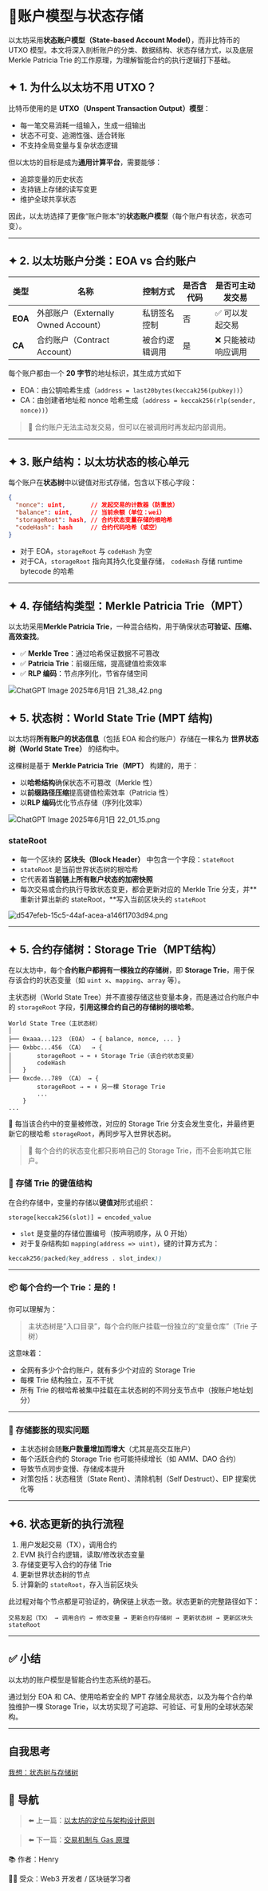 # 📘账户模型与状态存储

以太坊采用**状态账户模型（State-based Account Model）**，而非比特币的 UTXO 模型。本文将深入剖析账户的分类、数据结构、状态存储方式，以及底层 Merkle Patricia Trie 的工作原理，为理解智能合约的执行逻辑打下基础。

## ✦ 1. 为什么以太坊不用 UTXO？

比特币使用的是 **UTXO（Unspent Transaction Output）模型**：

- 每一笔交易消耗一组输入，生成一组输出
- 状态不可变、追溯性强、适合转账
- 不支持全局变量与复杂状态逻辑

但以太坊的目标是成为**通用计算平台**，需要能够：

- 追踪变量的历史状态
- 支持链上存储的读写变更
- 维护全球共享状态

因此，以太坊选择了更像“账户账本”的**状态账户模型**（每个账户有状态，状态可变）。

---

## ✦ 2. 以太坊账户分类：EOA vs 合约账户

| 类型 | 名称 | 控制方式 | 是否含代码 | 是否可主动发交易 |
| --- | --- | --- | --- | --- |
| **EOA** | 外部账户（Externally Owned Account） | 私钥签名控制 | 否 | ✅ 可以发起交易 |
| **CA** | 合约账户（Contract Account） | 被合约逻辑调用 | 是 | ❌ 只能被动响应调用 |

每个账户都由一个 **20 字节**的地址标识，其生成方式如下

- EOA：由公钥哈希生成（`address = last20bytes(keccak256(pubkey))`）
- CA：由创建者地址和 nonce 哈希生成（`address = keccak256(rlp(sender, nonce))`）

> 📌 合约账户无法主动发交易，但可以在被调用时再发起内部调用。
> 

---

## ✦ 3. 账户结构：以太坊状态的核心单元

每个账户在**状态树**中以键值对形式存储，包含以下核心字段：

```json
{
  "nonce": uint,       // 发起交易的计数器（防重放）
  "balance": uint,     // 当前余额（单位：wei）
  "storageRoot": hash, // 合约状态变量存储的根哈希
  "codeHash": hash     // 合约代码哈希（或空）
}
```

- 对于 EOA，`storageRoot` 与 `codeHash` 为空
- 对于CA，`storageRoot` 指向其持久化变量存储， `codeHash` 存储 runtime bytecode 的哈希

---

## ✦ 4. 存储结构类型：Merkle Patricia Trie（MPT）

以太坊采用**Merkle Patricia Trie**，一种混合结构，用于确保状态**可验证、压缩、高效查找**。

- ✅ **Merkle Tree**：通过哈希保证数据不可篡改
- ✅ **Patricia Trie**：前缀压缩，提高键值检索效率
- ✅ **RLP 编码**：节点序列化，节省存储空间

![ChatGPT Image 2025年6月1日 21_38_42.png](%F0%9F%93%98%E8%B4%A6%E6%88%B7%E6%A8%A1%E5%9E%8B%E4%B8%8E%E7%8A%B6%E6%80%81%E5%AD%98%E5%82%A8%20200aee4329e380a5ae87eedf9260f0ca/ChatGPT_Image_2025%E5%B9%B46%E6%9C%881%E6%97%A5_21_38_42.png)

## ✦ 5. 状态树：World State Trie (MPT 结构)

以太坊将**所有账户的状态信息**（包括 EOA 和合约账户）存储在一棵名为 **世界状态树（World State Tree）** 的结构中。

这棵树是基于 **Merkle Patricia Trie（MPT）** 构建的，用于：

- 以**哈希结构**确保状态不可篡改（Merkle 性）
- 以**前缀路径压缩**提高键值检索效率（Patricia 性）
- 以**RLP 编码**优化节点存储（序列化效率）

![ChatGPT Image 2025年6月1日 22_01_15.png](%F0%9F%93%98%E8%B4%A6%E6%88%B7%E6%A8%A1%E5%9E%8B%E4%B8%8E%E7%8A%B6%E6%80%81%E5%AD%98%E5%82%A8%20200aee4329e380a5ae87eedf9260f0ca/ChatGPT_Image_2025%E5%B9%B46%E6%9C%881%E6%97%A5_22_01_15.png)

### stateRoot

- 每一个区块的 **区块头（Block Header）** 中包含一个字段：`stateRoot`
- `stateRoot` 是当前世界状态树的根哈希
- 它代表着**当前链上所有账户状态的加密快照**
- 每次交易或合约执行导致状态变更，都会更新对应的 Merkle Trie 分支，并**重新计算出新的 stateRoot，**写入当前区块头的 `stateRoot`

![d547efeb-15c5-44af-acea-a146f1703d94.png](%F0%9F%93%98%E8%B4%A6%E6%88%B7%E6%A8%A1%E5%9E%8B%E4%B8%8E%E7%8A%B6%E6%80%81%E5%AD%98%E5%82%A8%20200aee4329e380a5ae87eedf9260f0ca/d547efeb-15c5-44af-acea-a146f1703d94.png)

---

## ✦ 5. 合约存储树：Storage Trie（MPT结构）

在以太坊中，每个**合约账户都拥有一棵独立的存储树**，即 **Storage Trie**，用于保存该合约的状态变量（如 `uint x`、`mapping`、`array` 等）。

主状态树（World State Tree）并不直接存储这些变量本身，而是通过合约账户中的 `storageRoot` 字段，**引用这棵合约自己的存储树的根哈希**。

```
World State Tree（主状态树）
│
├── 0xaaa...123 （EOA） → { balance, nonce, ... }
├── 0xbbc...456 （CA）  → {
│       storageRoot → ⬅️ ⬇️ Storage Trie（该合约状态变量）
│       codeHash
│   }
├── 0xcde...789 （CA） → {
        storageRoot → ⬅️ ⬇️ 另一棵 Storage Trie
        ...
    }
...
```

📌 每当该合约中的变量被修改，对应的 Storage Trie 分支会发生变化，并最终更新它的根哈希 `storageRoot`，再同步写入世界状态树。

> 📌 每个合约的状态变化都只影响自己的 Storage Trie，而不会影响其它账户。
> 

### 🔐 存储 Trie 的键值结构

在合约存储中，变量的存储以**键值对**形式组织：

```tsx
storage[keccak256(slot)] = encoded_value
```

- `slot` 是变量的存储位置编号（按声明顺序，从 0 开始）
- 对于复杂结构如 `mapping(address => uint)`，键的计算方式为：

```scss
keccak256(packed(key_address . slot_index))
```

---

### 📦 每个合约一个 Trie：是的！

你可以理解为：

> 主状态树是“入口目录”，每个合约账户挂载一份独立的“变量仓库”（Trie 子树）
> 

这意味着：

- 全网有多少个合约账户，就有多少个对应的 Storage Trie
- 每棵 Trie 结构独立，互不干扰
- 所有 Trie 的根哈希被集中挂载在主状态树的不同分支节点中（按账户地址划分）

---

### 🧊 存储膨胀的现实问题

- 主状态树会随**账户数量增加而增大**（尤其是高交互账户）
- 每个活跃合约的 Storage Trie 也可能持续增长（如 AMM、DAO 合约）
- 导致节点同步变慢、存储成本提升
- 对策包括：状态租赁（State Rent）、清除机制（Self Destruct）、EIP 提案优化等

---

## ✦6. 状态更新的执行流程

1. 用户发起交易（TX），调用合约
2. EVM 执行合约逻辑，读取/修改状态变量
3. 存储变更写入合约的存储 Trie
4. 更新世界状态树的节点
5. 计算新的 `stateRoot`，存入当前区块头

此过程对每个节点都是可验证的，确保链上状态一致。状态更新的完整路径如下：

```
交易发起（TX） → 调用合约 → 修改变量 → 更新合约存储树 → 更新状态树 → 更新区块头 stateRoot
```

---

## ✅ 小结

以太坊的账户模型是智能合约生态系统的基石。

通过划分 EOA 和 CA、使用哈希安全的 MPT 存储全局状态，以及为每个合约单独维护一棵 Storage Trie，以太坊实现了可追踪、可验证、可复用的全球状态架构。

---

## 自我思考

[我想：状态树与存储树](%F0%9F%93%98%E8%B4%A6%E6%88%B7%E6%A8%A1%E5%9E%8B%E4%B8%8E%E7%8A%B6%E6%80%81%E5%AD%98%E5%82%A8%20200aee4329e380a5ae87eedf9260f0ca/%E6%88%91%E6%83%B3%EF%BC%9A%E7%8A%B6%E6%80%81%E6%A0%91%E4%B8%8E%E5%AD%98%E5%82%A8%E6%A0%91%20205aee4329e3801fb382d5de94648cee.md)

## 🔄 导航

> ⬅️ 上一篇：[以太坊的定位与架构设计原则](%F0%9F%93%98%E4%BB%A5%E5%A4%AA%E5%9D%8A%E7%9A%84%E5%AE%9A%E4%BD%8D%E4%B8%8E%E6%9E%B6%E6%9E%84%E8%AE%BE%E8%AE%A1%E5%8E%9F%E5%88%99%20200aee4329e38081be6ccb0d63965549.md)
> 

> ⬅️ 下一篇：[交易机制与 Gas 原理](%F0%9F%93%98%E4%BA%A4%E6%98%93%E6%9C%BA%E5%88%B6%E4%B8%8E%20Gas%20%E5%8E%9F%E7%90%86%20200aee4329e380c09d20f12f72a04770.md)
> 

📚 作者：Henry

👨‍💻 受众：Web3 开发者 / 区块链学习者